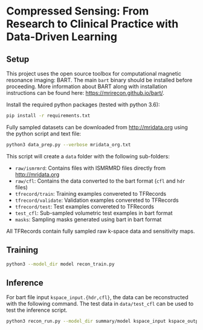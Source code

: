 # Compressed Sensing: From Research to Clinical Practice with Data-Driven Learning

## Setup

This project uses the open source toolbox for computational magnetic resonance imaging: BART. The main `bart` binary should be installed before proceeding. More information about BART along with installation instructions can be found here: <https://mrirecon.github.io/bart/>.

Install the required python packages (tested with python 3.6):

```bash
pip install -r requirements.txt
```

Fully sampled datasets can be downloaded from <http://mridata.org> using the python script and text file:

```bash
python3 data_prep.py --verbose mridata_org.txt
```

This script will create a `data` folder with the following sub-folders:

* `raw/ismrmrd`: Contains files with ISMRMRD files directly from <http://mridata.org>
* `raw/cfl`: Contains the data converted to the bart format (`cfl` and `hdr` files)
* `tfrecord/train`: Training examples convereted to TFRecords
* `tfrecord/validate`: Validation examples convereted to TFRecords
* `tfrecord/test`: Test examples convereted to TFRecords
* `test_cfl`: Sub-sampled volumetric test examples in bart format
* `masks`: Sampling masks generated using bart in bart format

All TFRecords contain fully sampled raw k-space data and sensitivity maps.

## Training

```bash
python3 --model_dir model recon_train.py
```

## Inference

For bart file input `kspace_input.{hdr,cfl}`, the data can be reconstructed with the following command. The test data in `data/test_cfl` can be used to test the inference script.

```bash
python3 recon_run.py --model_dir summary/model kspace_input kspace_output
```